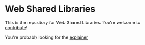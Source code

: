 # Web Shared Libraries

This is the repository for Web Shared Libraries. You're welcome to
[contribute](CONTRIBUTING.md)!

You're probably looking for the [explainer](explainer.md)
